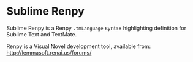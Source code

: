 # Sublime Renpy

Sublime Renpy is a Renpy `.tmLanguage` syntax highlighting definition for Sublime Text and TextMate.

Renpy is a Visual Novel development tool, available from: http://lemmasoft.renai.us/forums/